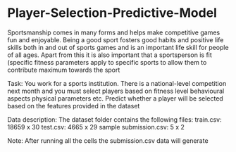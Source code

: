 # Player-Selection-Predictive-Model

Sportsmanship comes in many forms and helps make competitive games fun and enjoyable. Being a good sport fosters good habits and positive life skills both in and out of sports games and is an important life skill for people of all ages. Apart from this it is also important that a sportsperson is fit (specific fitness parameters apply to specific sports to allow them to contribute maximum towards the sport

Task:
You work for a sports institution. There is a national-level competition next month and you must select players based on fitness level behavioural aspects physical parameters etc.
Predict whether a player will be selected based on the features provided in the dataset

Data description:
The dataset folder contains the following files:
train.csv: 18659 x 30
test.csv: 4665 x 29
sample submission.csv: 5 x 2

Note: After running all the cells the submission.csv data will generate
